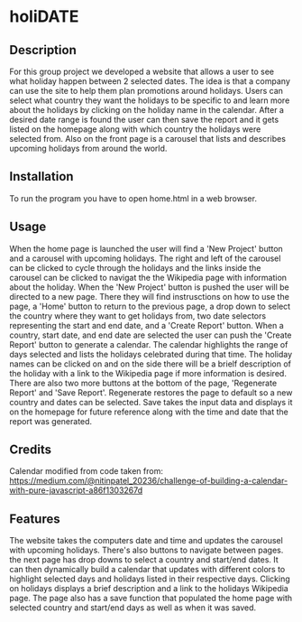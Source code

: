 # holiDATE

## Description

For this group project we developed a website that allows a user to see what holiday happen between 2 selected dates.  The idea is that a company can use the site to help them plan promotions around holidays.  Users can select what country they want the holidays to be specific to and learn more about the holidays by clicking on the holiday name in the calendar.  After a desired date range is found the user can then save the report and it gets listed on the homepage along with which country the holidays were selected from.  Also on the front page is a carousel that lists and describes upcoming holidays from around the world.


## Installation

To run the program you have to open home.html in a web browser.

## Usage

When the home page is launched the user will find a 'New Project' button and a carousel with upcoming holidays.  The right and left of the carousel can be clicked to cycle through the holidays and the links inside the carousel can be clicked to navigat the the Wikipedia page with information about the holiday.  When the 'New Project' button is pushed the user will be directed to a new page.  There they will find instrusctions on how to use the page, a 'Home' button to return to the previous page, a drop down to select the country where they want to get holidays from, two date selectors representing the start and end date, and a 'Create Report' button.  When a country, start date, and end date are selected the user can push the 'Create Report' button to generate a calendar.  The calendar highlights the range of days selected and lists the holidays celebrated during that time.  The holiday names can be clicked on and on the side there will be a brielf description of the holiday with a link to the Wikipedia page if more information is desired.  There are also two more buttons at the bottom of the page, 'Regenerate Report' and 'Save Report'.  Regenerate restores the page to default so a new country and dates can be selected.  Save takes the input data and displays it on the homepage for future reference along with the time and date that the report was generated.

## Credits

Calendar modified from code taken from: https://medium.com/@nitinpatel_20236/challenge-of-building-a-calendar-with-pure-javascript-a86f1303267d

## Features

The website takes the computers date and time and updates the carousel with upcoming holidays.  There's also buttons to navigate between pages.  the next page has drop downs to select a country and start/end dates.  It can then dynamically build a calendar that updates with different colors to highlight selected days and holidays listed in their respective days.  Clicking on holidays displays a brief description and a link to the holidays Wikipedia page.  The page also has a save function that populated the home page with selected country and start/end days as well as when it was saved.